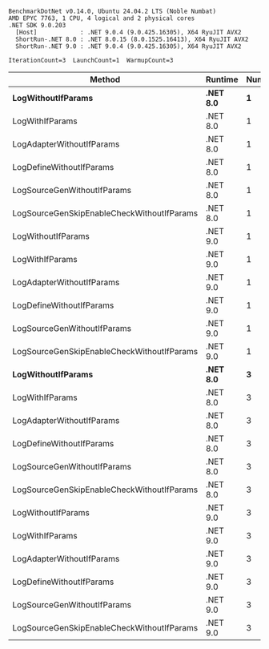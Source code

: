 ```

BenchmarkDotNet v0.14.0, Ubuntu 24.04.2 LTS (Noble Numbat)
AMD EPYC 7763, 1 CPU, 4 logical and 2 physical cores
.NET SDK 9.0.203
  [Host]            : .NET 9.0.4 (9.0.425.16305), X64 RyuJIT AVX2
  ShortRun-.NET 8.0 : .NET 8.0.15 (8.0.1525.16413), X64 RyuJIT AVX2
  ShortRun-.NET 9.0 : .NET 9.0.4 (9.0.425.16305), X64 RyuJIT AVX2

IterationCount=3  LaunchCount=1  WarmupCount=3  

```
| Method                                     | Runtime  | Number | Mean      | Error     | StdDev   | Min       | Max       | Gen0   | Allocated |
|------------------------------------------- |--------- |------- |----------:|----------:|---------:|----------:|----------:|-------:|----------:|
| **LogWithoutIfParams**                         | **.NET 8.0** | **1**      |  **58.43 ns** |  **7.764 ns** | **0.426 ns** |  **57.94 ns** |  **58.71 ns** | **0.0052** |      **88 B** |
| LogWithIfParams                            | .NET 8.0 | 1      |  57.52 ns |  9.063 ns | 0.497 ns |  57.20 ns |  58.09 ns | 0.0052 |      88 B |
| LogAdapterWithoutIfParams                  | .NET 8.0 | 1      |  57.81 ns | 12.578 ns | 0.689 ns |  57.33 ns |  58.60 ns | 0.0052 |      88 B |
| LogDefineWithoutIfParams                   | .NET 8.0 | 1      |  19.89 ns |  0.212 ns | 0.012 ns |  19.88 ns |  19.90 ns |      - |         - |
| LogSourceGenWithoutIfParams                | .NET 8.0 | 1      |  19.89 ns |  0.231 ns | 0.013 ns |  19.88 ns |  19.90 ns |      - |         - |
| LogSourceGenSkipEnableCheckWithoutIfParams | .NET 8.0 | 1      |  19.51 ns |  5.196 ns | 0.285 ns |  19.24 ns |  19.81 ns |      - |         - |
| LogWithoutIfParams                         | .NET 9.0 | 1      |  55.98 ns |  6.611 ns | 0.362 ns |  55.62 ns |  56.35 ns | 0.0052 |      88 B |
| LogWithIfParams                            | .NET 9.0 | 1      |  58.98 ns |  4.467 ns | 0.245 ns |  58.78 ns |  59.25 ns | 0.0052 |      88 B |
| LogAdapterWithoutIfParams                  | .NET 9.0 | 1      |  57.31 ns |  7.953 ns | 0.436 ns |  56.82 ns |  57.65 ns | 0.0052 |      88 B |
| LogDefineWithoutIfParams                   | .NET 9.0 | 1      |  20.01 ns |  0.598 ns | 0.033 ns |  19.98 ns |  20.04 ns |      - |         - |
| LogSourceGenWithoutIfParams                | .NET 9.0 | 1      |  20.15 ns |  0.406 ns | 0.022 ns |  20.12 ns |  20.16 ns |      - |         - |
| LogSourceGenSkipEnableCheckWithoutIfParams | .NET 9.0 | 1      |  19.34 ns |  2.015 ns | 0.110 ns |  19.24 ns |  19.45 ns |      - |         - |
| **LogWithoutIfParams**                         | **.NET 8.0** | **3**      | **174.66 ns** | **23.020 ns** | **1.262 ns** | **173.91 ns** | **176.12 ns** | **0.0157** |     **264 B** |
| LogWithIfParams                            | .NET 8.0 | 3      | 171.48 ns |  6.891 ns | 0.378 ns | 171.18 ns | 171.91 ns | 0.0157 |     264 B |
| LogAdapterWithoutIfParams                  | .NET 8.0 | 3      | 169.69 ns | 10.896 ns | 0.597 ns | 169.03 ns | 170.18 ns | 0.0157 |     264 B |
| LogDefineWithoutIfParams                   | .NET 8.0 | 3      |  59.67 ns |  2.895 ns | 0.159 ns |  59.49 ns |  59.77 ns |      - |         - |
| LogSourceGenWithoutIfParams                | .NET 8.0 | 3      |  58.62 ns |  2.188 ns | 0.120 ns |  58.50 ns |  58.74 ns |      - |         - |
| LogSourceGenSkipEnableCheckWithoutIfParams | .NET 8.0 | 3      |  58.43 ns |  0.371 ns | 0.020 ns |  58.41 ns |  58.45 ns |      - |         - |
| LogWithoutIfParams                         | .NET 9.0 | 3      | 167.73 ns |  8.572 ns | 0.470 ns | 167.26 ns | 168.20 ns | 0.0157 |     264 B |
| LogWithIfParams                            | .NET 9.0 | 3      | 168.65 ns | 37.744 ns | 2.069 ns | 166.27 ns | 169.97 ns | 0.0157 |     264 B |
| LogAdapterWithoutIfParams                  | .NET 9.0 | 3      | 174.33 ns | 39.809 ns | 2.182 ns | 172.46 ns | 176.73 ns | 0.0157 |     264 B |
| LogDefineWithoutIfParams                   | .NET 9.0 | 3      |  59.33 ns |  1.447 ns | 0.079 ns |  59.28 ns |  59.43 ns |      - |         - |
| LogSourceGenWithoutIfParams                | .NET 9.0 | 3      |  58.53 ns |  2.252 ns | 0.123 ns |  58.46 ns |  58.68 ns |      - |         - |
| LogSourceGenSkipEnableCheckWithoutIfParams | .NET 9.0 | 3      |  57.91 ns |  1.689 ns | 0.093 ns |  57.85 ns |  58.02 ns |      - |         - |
